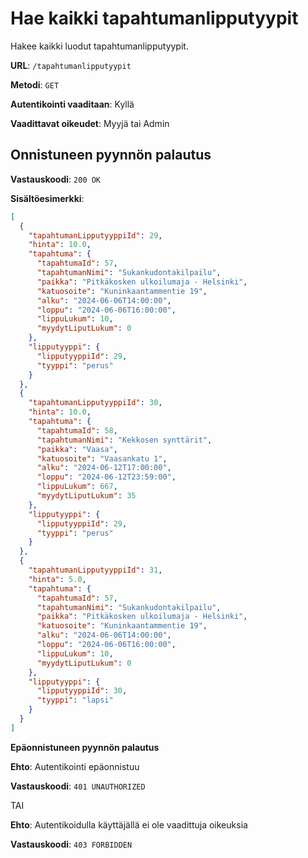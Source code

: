 # Hae kaikki tapahtumanlipputyypit

Hakee kaikki luodut tapahtumanlipputyypit.

**URL**: `/tapahtumanlipputyypit`

**Metodi**: `GET`

**Autentikointi vaaditaan**: Kyllä

**Vaadittavat oikeudet**: Myyjä tai Admin

## Onnistuneen pyynnön palautus

**Vastauskoodi**: `200 OK`

**Sisältöesimerkki**:

```json
[
  {
    "tapahtumanLipputyyppiId": 29,
    "hinta": 10.0,
    "tapahtuma": {
      "tapahtumaId": 57,
      "tapahtumanNimi": "Sukankudontakilpailu",
      "paikka": "Pitkäkosken ulkoilumaja - Helsinki",
      "katuosoite": "Kuninkaantammentie 19",
      "alku": "2024-06-06T14:00:00",
      "loppu": "2024-06-06T16:00:00",
      "lippuLukum": 10,
      "myydytLiputLukum": 0
    },
    "lipputyyppi": {
      "lipputyyppiId": 29,
      "tyyppi": "perus"
    }
  },
  {
    "tapahtumanLipputyyppiId": 30,
    "hinta": 10.0,
    "tapahtuma": {
      "tapahtumaId": 58,
      "tapahtumanNimi": "Kekkosen synttärit",
      "paikka": "Vaasa",
      "katuosoite": "Vaasankatu 1",
      "alku": "2024-06-12T17:00:00",
      "loppu": "2024-06-12T23:59:00",
      "lippuLukum": 667,
      "myydytLiputLukum": 35
    },
    "lipputyyppi": {
      "lipputyyppiId": 29,
      "tyyppi": "perus"
    }
  },
  {
    "tapahtumanLipputyyppiId": 31,
    "hinta": 5.0,
    "tapahtuma": {
      "tapahtumaId": 57,
      "tapahtumanNimi": "Sukankudontakilpailu",
      "paikka": "Pitkäkosken ulkoilumaja - Helsinki",
      "katuosoite": "Kuninkaantammentie 19",
      "alku": "2024-06-06T14:00:00",
      "loppu": "2024-06-06T16:00:00",
      "lippuLukum": 10,
      "myydytLiputLukum": 0
    },
    "lipputyyppi": {
      "lipputyyppiId": 30,
      "tyyppi": "lapsi"
    }
  }
]
```

**Epäonnistuneen pyynnön palautus**

**Ehto**: Autentikointi epäonnistuu

**Vastauskoodi**: `401 UNAUTHORIZED`

TAI

**Ehto**: Autentikoidulla käyttäjällä ei ole vaadittuja oikeuksia

**Vastauskoodi**: `403 FORBIDDEN`
